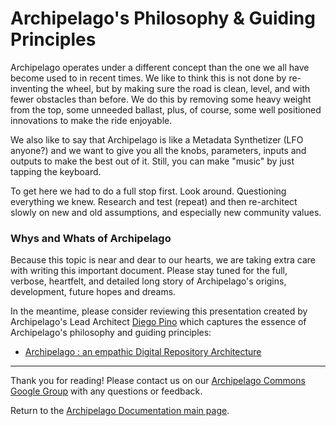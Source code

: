 # Archipelago's Philosophy & Guiding Principles

Archipelago operates under a  different concept than the one we all have become used to in recent times. We like to think this is not done by re-inventing the wheel, but by making sure the road is clean, level, and with fewer obstacles than before. We do this by removing some heavy weight from the top, some unneeded ballast, plus, of course, some well positioned innovations to make the ride enjoyable.

We also like to say that Archipelago is like a Metadata Synthetizer (LFO anyone?) and we want to give you all the knobs, parameters, inputs and outputs to make the best out of it. Still, you can make "music" by just tapping the keyboard.

To get here we had to do a full stop first. Look around. Questioning everything we knew. Research and test (repeat) and then re-architect slowly on new and old assumptions, and especially new community values.

### Whys and Whats of Archipelago

Because this topic is near and dear to our hearts, we are taking extra care with writing this important document. Please stay tuned for the full, verbose, heartfelt, and detailed long story of Archipelago's origins, development, future hopes and dreams.

In the meantime, please consider reviewing this presentation created by Archipelago's Lead Architect [Diego Pino](https://github.com/DiegoPino) which captures the essence of Archipelago's philosophy and guiding principles:
- [Archipelago : an empathic Digital Repository Architecture](https://tinyurl.com/archipelago-brief-presentation)


---

Thank you for reading! Please contact us on our [Archipelago Commons Google Group](https://groups.google.com/forum/#!forum/archipelago-commons) with any questions or feedback.

Return to the [Archipelago Documentation main page](index.md).
